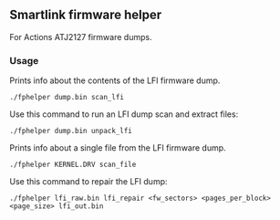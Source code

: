## Smartlink firmware helper

For Actions ATJ2127 firmware dumps.

### Usage

Prints info about the contents of the LFI firmware dump.

`./fphelper dump.bin scan_lfi`  

Use this command to run an LFI dump scan and extract files:

`./fphelper dump.bin unpack_lfi`  

Prints info about a single file from the LFI firmware dump.

`./fphelper KERNEL.DRV scan_file`  

Use this command to repair the LFI dump:

`./fphelper lfi_raw.bin lfi_repair <fw_sectors> <pages_per_block> <page_size> lfi_out.bin`  

